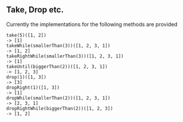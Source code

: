 ## Take, Drop etc.

Currently the implementations for the following methods are provided

```
take(5)([1, 2])
-> [1]
takeWhile(smallerThan(3))([1, 2, 3, 1])
-> [1, 2]
takeRightWhile(smallerThan(3))([1, 2, 3, 1])
-> [1]
takeUntil(biggerThan(2))([1, 2, 3, 1])
-> [1, 2, 3]
drop(1)([1, 3])
-> [3]
dropRight(1)([1, 3])
-> [1]
dropWhile(smallerThan(2))([1, 2, 3, 1])
-> [2, 3, 1]
dropRightWhile(biggerThan(2))([1, 2, 3])
-> [1, 2]
```